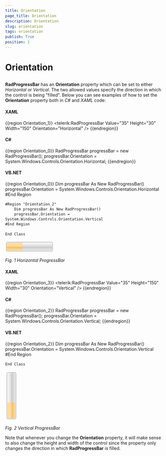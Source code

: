 ```yaml
---
title: Orientation
page_title: Orientation
description: Orientation
slug: orientation
tags: orientation
publish: True
position: 1
---
```


# Orientation



## 

__RadProgressBar__ has an __Orientation__ property which can be set to either *Horizontal* or *Vertical*. The two allowed values specify the direction in which the control is being "filled". Below you can see examples of how to set the __Orientation__ property both in *C#* and *XAML* code:

#### __XAML__

{{region Orientation_1}}
	<telerik:RadProgressBar Value="35" Height="30" Width="150" Orientation="Horizontal" />
	{{endregion}}



#### __C#__

{{region Orientation_0}}
	RadProgressBar progressBar = new RadProgressBar();
	progressBar.Orientation = System.Windows.Controls.Orientation.Horizontal;
	{{endregion}}



#### __VB.NET__

{{region Orientation_0}}
		Dim progressBar As New RadProgressBar()
		progressBar.Orientation = System.Windows.Controls.Orientation.Horizontal
	#End Region
	
	#Region "Orientation_2"
		Dim progressBar As New RadProgressBar()
		progressBar.Orientation = System.Windows.Controls.Orientation.Vertical
	#End Region
	
	End Class



![](images/progress_horizontal.jpg)

*Fig. 1 Horizontal ProgressBar*

#### __XAML__

{{region Orientation_3}}
	<telerik:RadProgressBar Value="35" Height="150" Width="30" Orientation="Vertical" />
	{{endregion}}



#### __C#__

{{region Orientation_2}}
	RadProgressBar progressBar = new RadProgressBar();
	progressBar.Orientation = System.Windows.Controls.Orientation.Vertical;
	{{endregion}}



#### __VB.NET__

{{region Orientation_2}}
		Dim progressBar As New RadProgressBar()
		progressBar.Orientation = System.Windows.Controls.Orientation.Vertical
	#End Region
	
	End Class



![](images/progress_vertical.jpg)

*Fig. 2 Vertical ProgressBar*

Note that whenever you change the __Orientation__ property, it will make sense to also change the height and width of the control since the property only changes the direction in which __RadProgressBar__ is filled.
